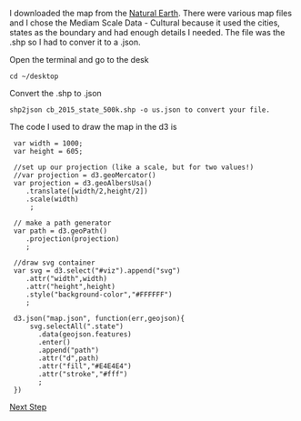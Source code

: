 
I downloaded the map from the [Natural Earth](http://www.naturalearthdata.com/). There were various map files and I chose the Mediam Scale Data - Cultural because it used the cities, states as the boundary and had enough details I needed. The file was the .shp so I had to conver it to a .json. 

Open the terminal and go to the desk

```
cd ~/desktop
```
Convert the .shp to .json
```
shp2json cb_2015_state_500k.shp -o us.json to convert your file. 
```

The code I used to draw the map in the d3 is

```
 var width = 1000;
 var height = 605;
 
 //set up our projection (like a scale, but for two values!)
 //var projection = d3.geoMercator()
 var projection = d3.geoAlbersUsa()
    .translate([width/2,height/2])
    .scale(width)
     ;
     
 // make a path generator
 var path = d3.geoPath()
    .projection(projection)
    ;

 //draw svg container
 var svg = d3.select("#viz").append("svg")
    .attr("width",width)
    .attr("height",height)
    .style("background-color","#FFFFFF")
    ;

 d3.json("map.json", function(err,geojson){
     svg.selectAll(".state")
       .data(geojson.features)
       .enter()
       .append("path")
       .attr("d",path)
       .attr("fill","#E4E4E4")
       .attr("stroke","#fff")
       ;
 })
 ```
 
 [Next Step](datamap.md)
    
